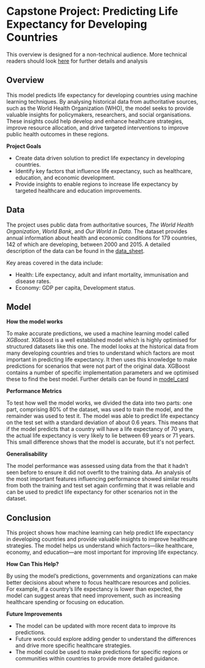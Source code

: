 # Capstone Project: Predicting Life Expectancy for Developing Countries

This overview is designed for a non-technical audience. More technical readers should look [here](files.md) for further details and analysis

## Overview

This model predicts life expectancy for developing countries using machine learning techniques. By analysing historical data from authoritative sources, such as the World Health Organization (WHO), the model seeks to provide valuable insights for policymakers, researchers, and social organisations. These insights could help develop and enhance healthcare strategies, improve resource allocation, and drive targeted interventions to improve public health outcomes in these regions.

**Project Goals**

- Create data driven solution to predict life expectancy in developing countries.
- Identify key factors that influence life expectancy, such as healthcare, education, and economic development.
- Provide insights to enable regions to increase life expectancy by targeted healthcare and education improvements.

## Data

The project uses public data from authoritative sources, _The World Health Organization_, _World Bank_, and _Our World in Data_. The dataset provides annual information about health and economic conditions for 179 countries, 142 of which are developing, between 2000 and 2015. A detailed description of the data can be found in the [data_sheet](data_sheet.md). 

Key areas covered in the data include:
- Health: Life expectancy, adult and infant mortality, immunisation and disease rates.
- Economy: GDP per capita, Development status.

## Model
**How the model works**

To make accurate predictions, we used a machine learning model called _XGBoost_. XGBoost is a well established model which is highly optimised for structured datasets like this one. The model looks at the historical data from many developing countries and tries to understand which factors are most important in predicting life expectancy. It then uses this knowledge to make predictions for scenarios that were not part of the original data. XGBoost contains a number of specific implementation parameters and we optimised these to find the best model. Further details can be found in [model_card](model_card.md)

**Performance Metrics**

To test how well the model works, we divided the data into two parts: one part, comprising 80% of the dataset, was used to train the model, and the remainder was used to test it. The model was able to predict life expectancy on the test set with a standard deviation of about 0.6 years. This means that if the model predicts that a country will have a life expectancy of 70 years, the actual life expectancy is very likely to lie between 69 years or 71 years. This small difference shows that the model is accurate, but it's not perfect.

**Generalisability**

The model performance was assessed using data from the that it hadn’t seen before to ensure it did not overfit to the training data. An analysis of the most important features influencing performance showed similar results from both the training and test set again confirming that it was reliable and can be used to predict life expectancy for other scenarios not in the dataset. 

## Conclusion
This project shows how machine learning can help predict life expectancy in developing countries and provide valuable insights to improve healthcare strategies. The model helps us understand which factors—like healthcare, economy, and education—are most important for improving life expectancy.

**How Can This Help?**

By using the model’s predictions, governments and organizations can make better decisions about where to focus healthcare resources and policies. For example, if a country’s life expectancy is lower than expected, the model can suggest areas that need improvement, such as increasing healthcare spending or focusing on education.

**Future Improvements**
- The model can be updated with more recent data to improve its predictions.
- Future work could explore adding gender to understand the differences and drive more specific healthcare strategies.
- The model could be used to make predictions for specific regions or communities within countries to provide more detailed guidance.
